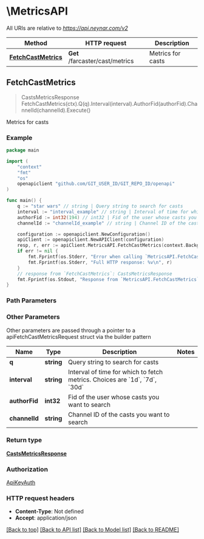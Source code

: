 # \MetricsAPI

All URIs are relative to *https://api.neynar.com/v2*

Method | HTTP request | Description
------------- | ------------- | -------------
[**FetchCastMetrics**](MetricsAPI.md#FetchCastMetrics) | **Get** /farcaster/cast/metrics | Metrics for casts



## FetchCastMetrics

> CastsMetricsResponse FetchCastMetrics(ctx).Q(q).Interval(interval).AuthorFid(authorFid).ChannelId(channelId).Execute()

Metrics for casts



### Example

```go
package main

import (
	"context"
	"fmt"
	"os"
	openapiclient "github.com/GIT_USER_ID/GIT_REPO_ID/openapi"
)

func main() {
	q := "star wars" // string | Query string to search for casts
	interval := "interval_example" // string | Interval of time for which to fetch metrics. Choices are `1d`, `7d`, `30d` (optional)
	authorFid := int32(194) // int32 | Fid of the user whose casts you want to search (optional)
	channelId := "channelId_example" // string | Channel ID of the casts you want to search (optional)

	configuration := openapiclient.NewConfiguration()
	apiClient := openapiclient.NewAPIClient(configuration)
	resp, r, err := apiClient.MetricsAPI.FetchCastMetrics(context.Background()).Q(q).Interval(interval).AuthorFid(authorFid).ChannelId(channelId).Execute()
	if err != nil {
		fmt.Fprintf(os.Stderr, "Error when calling `MetricsAPI.FetchCastMetrics``: %v\n", err)
		fmt.Fprintf(os.Stderr, "Full HTTP response: %v\n", r)
	}
	// response from `FetchCastMetrics`: CastsMetricsResponse
	fmt.Fprintf(os.Stdout, "Response from `MetricsAPI.FetchCastMetrics`: %v\n", resp)
}
```

### Path Parameters



### Other Parameters

Other parameters are passed through a pointer to a apiFetchCastMetricsRequest struct via the builder pattern


Name | Type | Description  | Notes
------------- | ------------- | ------------- | -------------
 **q** | **string** | Query string to search for casts | 
 **interval** | **string** | Interval of time for which to fetch metrics. Choices are &#x60;1d&#x60;, &#x60;7d&#x60;, &#x60;30d&#x60; | 
 **authorFid** | **int32** | Fid of the user whose casts you want to search | 
 **channelId** | **string** | Channel ID of the casts you want to search | 

### Return type

[**CastsMetricsResponse**](CastsMetricsResponse.md)

### Authorization

[ApiKeyAuth](../README.md#ApiKeyAuth)

### HTTP request headers

- **Content-Type**: Not defined
- **Accept**: application/json

[[Back to top]](#) [[Back to API list]](../README.md#documentation-for-api-endpoints)
[[Back to Model list]](../README.md#documentation-for-models)
[[Back to README]](../README.md)

